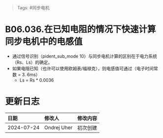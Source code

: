 > Tags: #同步电机

# B06.036.在已知电阻的情况下快速计算同步电机中的电感值

- 通过信号识别（pident_sub_mode 10）与同步电机计算的区别在于电力系统（Rs、Ls）的确定。
- 如果电阻已知（也许可以使用欧姆表/福禄克），则电感值可通过（电子时间常数 = 3. 6ms）
    - Ls = Rs * 0.0036

# 更新日志

| 日期         | 修改人         | 修改内容 |
| :--------- | :---------- | :--- |
| 2024-07-24 | Ondrej Uher | 初次创建 |

